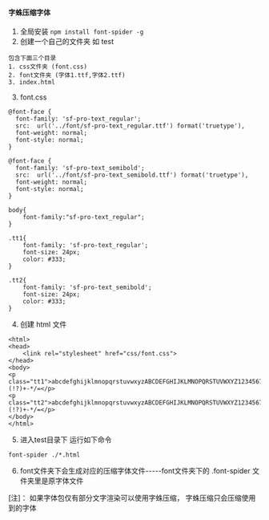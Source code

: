 #### 字蛛压缩字体

1. 全局安装 `npm install font-spider -g`
2. 创建一个自己的文件夹 如 test

```
包含下面三个目录
1. css文件夹 (font.css)
2. font文件夹 (字体1.ttf,字体2.ttf)
3. index.html
```

3. font.css

```
@font-face {
  font-family: 'sf-pro-text_regular';
  src:  url('../font/sf-pro-text_regular.ttf') format('truetype'),
  font-weight: normal;
  font-style: normal;
}

@font-face {
  font-family: 'sf-pro-text_semibold';
  src:  url('../font/sf-pro-text_semibold.ttf') format('truetype'),
  font-weight: normal;
  font-style: normal;
}

body{
	font-family:"sf-pro-text_regular";
}

.tt1{
	font-family: 'sf-pro-text_regular';
	font-size: 24px;
	color: #333;
}

.tt2{
	font-family: 'sf-pro-text_semibold';
	font-size: 24px;
	color: #333;
}
```

4. 创建 html 文件

```
<html>
<head>
	<link rel="stylesheet" href="css/font.css">
</head>
<body>
<p class="tt1">abcdefghijklmnopqrstuvwxyzABCDEFGHIJKLMNOPQRSTUVWXYZ1234567890.:,;'"(!?)+-*/=</p>
<p class="tt2">abcdefghijklmnopqrstuvwxyzABCDEFGHIJKLMNOPQRSTUVWXYZ1234567890.:,;'"(!?)+-*/=</p>
</body>
</html>
```

5. 进入test目录下 运行如下命令
```
font-spider ./*.html
```

6. font文件夹下会生成对应的压缩字体文件-----font文件夹下的 .font-spider 文件夹里是原字体文件


[注]： 如果字体包仅有部分文字渲染可以使用字蛛压缩， 字蛛压缩只会压缩使用到的字体
